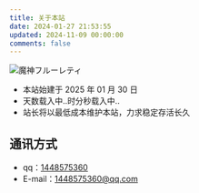 ```yaml
---
title: 关于本站
date: 2024-01-27 21:53:55
updated: 2024-11-09 00:00:00
comments: false
---
```


![魔神フルーレティ](https://pic1.imgdb.cn/item/67878deed0e0a243d4f4892b.jpg)

- 本站始建于 2025 年 01 月 30 日
- <span id="timeDate">天数载入中..</span><span id="times">时分秒载入中..</span>
- 站长将以最低成本维护本站，力求稳定存活长久

## 通讯方式

- qq：[1448575360](tencent://message/?uin=1448575360&Site=qq&Menu=yes)
- E-mail：[1448575360@qq.com](mailto:1448575360@qq.com)

